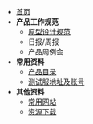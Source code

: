 * [首页](README.md)
* __产品工作规范__
	* [原型设计规范](work/原型设计规范)
	* 日报/周报
	* 产品周例会
* __常用资料__
	* [产品目录](work/产品目录)
	* [测试服地址及账号](/work/测试服地址及账号)
* __其他资料__
	* [常用网站](/work/常用网站)
	* [资源下载](/work/资源下载)
